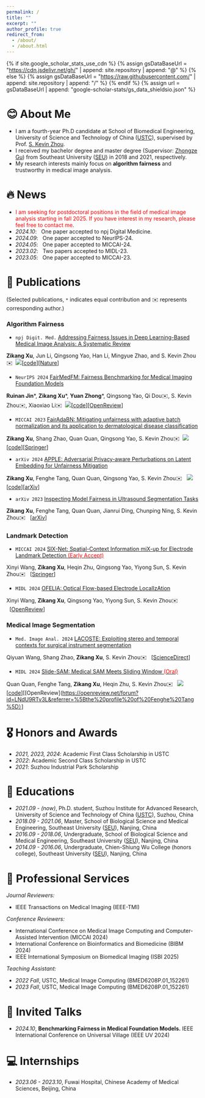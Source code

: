 ```yaml
---
permalink: /
title: ""
excerpt: ""
author_profile: true
redirect_from: 
  - /about/
  - /about.html
---
```


{% if site.google_scholar_stats_use_cdn %}
{% assign gsDataBaseUrl = "https://cdn.jsdelivr.net/gh/" | append: site.repository | append: "@" %}
{% else %}
{% assign gsDataBaseUrl = "https://raw.githubusercontent.com/" | append: site.repository | append: "/" %}
{% endif %}
{% assign url = gsDataBaseUrl | append: "google-scholar-stats/gs_data_shieldsio.json" %}

<span class='anchor' id='about-me'></span>

# 😊 About Me 

- I am a fourth-year Ph.D candidate at School of Biomedical Engineering, University of Science and Technology of China ([USTC](http://bme.ustc.edu.cn/)), supervised by Prof. [S. Kevin Zhou](https://sz.ustc.edu.cn/en/en_research_show/42.html).
- I received my bachelor degree and master degree (Supervisor: [Zhongze Gu](https://bme.seu.edu.cn/2011/1017/c463a12264/page.psp)) from Southeast University ([SEU](https://www.seu.edu.cn)) in 2018 and 2021, respectively.
- My research interests mainly focus on **algorithm fairness** and trustworthy in medical image analysis.

# 🔥 News

- <span style="color:red;">I am seeking for postdoctoral positions in the field of medical image analysis starting in fall 2025. If you have interest in my research, please feel free to contact me</span>.
- *2024.10*: &nbsp; One paper accepted to npj Digital Medicine.
- *2024.09*: &nbsp; One paper accepted to NeurIPS-24.
- *2024.05*: &nbsp; One paper accepted to MICCAI-24.
- *2023.02*: &nbsp; Two papers accepted to MIDL-23.
- *2023.05*: &nbsp; One paper accepted to MICCAI-23.

# 📝 Publications 
(Selected publications, `*` indicates equal contribution and ✉️ represents corresponding author.)

### Algorithm Fairness

- `npj Digit. Med.` [Addressing Fairness Issues in Deep Learning-Based Medical Image Analysis: A Systematic Review](https://www.nature.com/articles/s41746-024-01276-5)

**Zikang Xu**, Jun Li, Qingsong Yao, Han Li, Mingyue Zhao, and S. Kevin Zhou✉️&nbsp;&nbsp;[![](https://img.shields.io/github/stars/XuZikang/FairAdaBN.svg?label=Stars&style=social)](https://github.com/XuZikang/Awesome-MedIA-Fairness)[[code](https://github.com/XuZikang/Awesome-MedIA-Fairness)][[Nature](https://www.nature.com/articles/s41746-024-01276-5)]

- `NeurIPS 2024` [FairMedFM: Fairness Benchmarking for Medical Imaging Foundation Models](https://openreview.net/forum?id=CyrKKKN3fs&referrer=%5Bthe%20profile%20of%20Yuan%20Zhong%5D(%2Fprofile%3Fid%3D~Yuan_Zhong5))

**Ruinan Jin***, **Zikang Xu***, **Yuan Zhong***, Qingsong Yao, Qi Dou✉️, S. Kevin Zhou✉️, Xiaoxiao Li✉️&nbsp;&nbsp;[![](https://img.shields.io/github/stars/FairMedFM/FairMedFM.svg?label=Stars&style=social)](https://github.com/FairMedFM/FairMedFM)[[code](https://github.com/FairMedFM/FairMedFM)][[OpenReview](https://openreview.net/forum?id=CyrKKKN3fs&referrer=%5Bthe%20profile%20of%20Yuan%20Zhong%5D(%2Fprofile%3Fid%3D~Yuan_Zhong5))]

- `MICCAI 2023` [FairAdaBN: Mitigating unfairness with adaptive batch normalization and its application to dermatological disease classification](https://arxiv.org/pdf/2303.08325)

**Zikang Xu**, Shang Zhao, Quan Quan, Qingsong Yao, S. Kevin Zhou✉️&nbsp;&nbsp;[![](https://img.shields.io/github/stars/XuZikang/Awesome-MedIA-Fairness.svg?label=Stars&style=social)](https://github.com/XuZikang/FairAdaBN)[[code](https://github.com/XuZikang/FairAdaBN)][[Springer](https://link.springer.com/chapter/10.1007/978-3-031-43895-0_29)]

- `arXiv 2024` [APPLE: Adversarial Privacy-aware Perturbations on Latent Embedding for Unfairness Mitigation](https://arxiv.org/abs/2403.05114)

**Zikang Xu**, Fenghe Tang, Quan Quan, Qingsong Yao, S. Kevin Zhou✉️ &nbsp;&nbsp;[![](https://img.shields.io/github/stars/XuZikang/APPLE.svg?label=Stars&style=social)](https://github.com/XuZikang/APPLE)[[code](https://github.com/XuZikang/APPLE)][[arXiv](https://arxiv.org/abs/2403.05114)]

- `arXiv 2023` [Inspecting Model Fairness in Ultrasound Segmentation Tasks](https://arxiv.org/abs/2312.02501)

**Zikang Xu**, Fenghe Tang, Quan Quan, Jianrui Ding, Chunping Ning, S. Kevin Zhou✉️ &nbsp;&nbsp;[[arXiv](https://arxiv.org/abs/2312.02501)]

### Landmark Detection

- `MICCAI 2024` [SIX-Net: Spatial-Context Information miX-up for Electrode Landmark Detection <span style="color:red;">(Early Accept)</span>](https://link.springer.com/chapter/10.1007/978-3-031-72378-0_32)

Xinyi Wang, **Zikang Xu**, Heqin Zhu, Qingsong Yao, Yiyong Sun, S. Kevin Zhou✉️ &nbsp;&nbsp;[[Springer](https://link.springer.com/chapter/10.1007/978-3-031-72378-0_32)]

- `MIDL 2024` [OFELIA: Optical Flow-based Electrode LocalIzAtion](https://openreview.net/pdf?id=8245ExLB4I)

Xinyi Wang, **Zikang Xu**, Qingsong Yao, Yiyong Sun, S. Kevin Zhou✉️ &nbsp;&nbsp;[[OpenReview](https://openreview.net/pdf?id=8245ExLB4I)]

### Medical Image Segmentation

- `Med. Image Anal. 2024` [LACOSTE: Exploiting stereo and temporal contexts for surgical instrument segmentation](https://www.sciencedirect.com/science/article/pii/S0956566322008120)

Qiyuan Wang, Shang Zhao, **Zikang Xu**, S. Kevin Zhou✉️ &nbsp;&nbsp;[[ScienceDirect](https://www.sciencedirect.com/science/article/pii/S0956566322008120)]

- `MIDL 2024` [Slide-SAM: Medical SAM Meets Sliding Window <span style="color:red;">(Oral)</span>](https://openreview.net/forum?id=LNdU9RTv3L&referrer=%5Bthe%20profile%20of%20Fenghe%20Tang%5D(%2Fprofile%3Fid%3D~Fenghe_Tang1))

Quan Quan, Fenghe Tang, **Zikang Xu**, Heqin Zhu, S. Kevin Zhou✉️ &nbsp;&nbsp;[![](https://img.shields.io/github/stars/Curli-quan/Slide-SAM.svg?label=Stars&style=social)](https://github.com/Curli-quan/Slide-SAM)[[code](https://github.com/Curli-quan/Slide-SAM)][[OpenReview](https://openreview.net/forum?id=LNdU9RTv3L&referrer=%5Bthe%20profile%20of%20Fenghe%20Tang%5D）]


# 🎖 Honors and Awards
- *2021, 2023, 2024*: Academic First Class Scholarship in USTC
- *2022*: Academic Second Class Scholarship in USTC
- *2021*: Suzhou Industrial Park Scholarship


# 📖 Educations
- *2021.09 - (now)*, Ph.D. student, Suzhou Institute for Advanced Research, University of Science and Technology of China ([USTC](http://en.ustc.edu.cn/)), Suzhou, China
- *2018.09 - 2021.06*, Master, School of Biological Science and Medical Engineering, Southeast University ([SEU](https://bme.seu.edu.cn)), Nanjing, China
- *2016.09 - 2018.06*, Undergraduate, School of Biological Science and Medical Engineering, Southeast University ([SEU](https://bme.seu.edu.cn)), Nanjing, China
- *2014.09 - 2016.06*, Undergraduate, Chien-Shiung Wu College (honors college), Southeast University ([SEU](https://wjx.seu.edu.cn)), Nanjing, China
  
# 💬 Professional Services
*Journal Reviewers:* 
- IEEE Transactions on Medical Imaging (IEEE-TMI)

*Conference Reviewers:* 
- International Conference on Medical Image Computing and Computer-Assisted Intervention (MICCAI 2024)
- International Conference on Bioinformatics and Biomedicine (BIBM 2024)
- IEEE International Symposium on Biomedical Imaging (ISBI 2025)

*Teaching Assistant:*
- *2022 Fall*, USTC, Medical Image Computing (BMED6208P.01_152261)
- *2023 Fall*, USTC, Medical Image Computing (BMED6208P.01_152261)

# 💬 Invited Talks
- *2024.10*, **Benchmarking Fairness in Medical Foundation Models.** IEEE International Conference on Universal Village (IEEE UV 2024)

# 💻 Internships
- *2023.06 - 2023.10*, Fuwai Hospital, Chinese Academy of Medical Sciences, Beijing, China